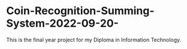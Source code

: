 # Coin-Recognition-Summing-System-2022-09-20-
This is the final year project for my Diploma in Information Technology.
